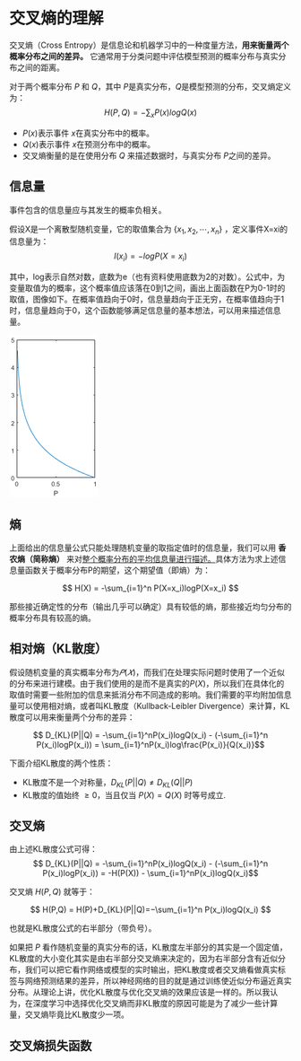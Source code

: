 # 交叉熵的理解

交叉熵（Cross Entropy）是信息论和机器学习中的一种度量方法，**用来衡量两个概率分布之间的差异。** 它通常用于分类问题中评估模型预测的概率分布与真实分布之间的距离。

对于两个概率分布 $P$ 和 $Q$，其中 $P$是真实分布，$Q$是模型预测的分布，交叉熵定义为：
 $$ H(P,Q) = -\sum_x P(x)logQ(x) $$
 - $P(x)$表示事件 $x$在真实分布中的概率。
 - $Q(x)$表示事件 $x$在预测分布中的概率。
 - 交叉熵衡量的是在使用分布 $Q$ 来描述数据时，与真实分布 $P$之间的差异。

## 信息量
事件包含的信息量应与其发生的概率负相关。

假设X是一个离散型随机变量，它的取值集合为 $\{x_1, x_2,\cdots , x_n\}$
，定义事件X=xi的信息量为：
$$ I(x_i) = -logP(X=x_i) $$ 

其中，log表示自然对数，底数为e（也有资料使用底数为2的对数）。公式中，为变量取值为的概率，这个概率值应该落在0到1之间，画出上面函数在P为0-1时的取值，图像如下。在概率值趋向于0时，信息量趋向于正无穷，在概率值趋向于1时，信息量趋向于0，这个函数能够满足信息量的基本想法，可以用来描述信息量。

<img src="img\self-information.png" style="zoom:100%;" />

## 熵

上面给出的信息量公式只能处理随机变量的取指定值时的信息量，我们可以用 **香农熵（简称熵）** 来对<u>整个概率分布的平均信息量进行描述。</u>具体方法为求上述信息量函数关于概率分布P的期望，这个期望值（即熵）为：

$$ H(X) = -\sum_{i=1}^n P(X=x_i)logP(X=x_i)  $$

那些接近确定性的分布（输出几乎可以确定）具有较低的熵，那些接近均匀分布的概率分布具有较高的熵。

## 相对熵（KL散度）
假设随机变量的真实概率分布为$𝑃(𝑋)$，而我们在处理实际问题时使用了一个近似的分布来进行建模。由于我们使用的是而不是真实的$P(X)$，所以我们在具体化的取值时需要一些附加的信息来抵消分布不同造成的影响。我们需要的平均附加信息量可以使用相对熵，或者叫KL散度（Kullback-Leibler Divergence）来计算，KL散度可以用来衡量两个分布的差异：

$$ D_{KL}(P||Q) = -\sum_{i=1}^nP(x_i)logQ(x_i) - (-\sum_{i=1}^n P(x_i)logP(x_i)) = \sum_{i=1}^nP(x_i)log\frac{P(x_i)}{Q(x_i)}$$

下面介绍KL散度的两个性质：

- KL散度不是一个对称量，$D_{KL}(P\left | \right |Q)\neq D_{KL}(Q\left | \right |P)$
- KL散度的值始终 $\geqslant0$，当且仅当 $P(X)=Q(X)$ 时等号成立.

## 交叉熵

由上述KL散度公式可得：
$$ D_{KL}(P||Q) = -\sum_{i=1}^nP(x_i)logQ(x_i) - (-\sum_{i=1}^n P(x_i)logP(x_i)) = -H(P(X)) -  \sum_{i=1}^nP(x_i)logQ(x_i)$$

交叉熵 $H(P,Q)$ 就等于：

$$ H(P,Q) = H(P)+D_{KL}(P||Q)=−\sum_{i=1}^n P(x_i)logQ(x_i)  $$

也就是KL散度公式的右半部分（带负号）。

如果把 $P$ 看作随机变量的真实分布的话，KL散度左半部分的其实是一个固定值，KL散度的大小变化其实是由右半部分交叉熵来决定的，因为右半部分含有近似分布，我们可以把它看作网络或模型的实时输出，把KL散度或者交叉熵看做真实标签与网络预测结果的差异，所以神经网络的目的就是通过训练使近似分布逼近真实分布。从理论上讲，优化KL散度与优化交叉熵的效果应该是一样的。所以我认为，在深度学习中选择优化交叉熵而非KL散度的原因可能是为了减少一些计算量，交叉熵毕竟比KL散度少一项。

## 交叉熵损失函数